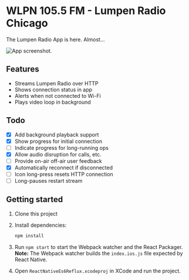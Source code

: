 # WLPN 105.5 FM - Lumpen Radio Chicago

The Lumpen Radio App is here. Almost...

![App screenshot.](https://github.com/jhabdas/react-native-es6-reflux/blob/master/screenshot.png)

## Features

- Streams Lumpen Radio over HTTP
- Shows connection status in app
- Alerts when not connected to Wi-Fi
- Plays video loop in background

## Todo

- [x] Add background playback support
- [x] Show progress for initial connection
- [ ] Indicate progress for long-running ops
- [x] Allow audio disruption for calls, etc.
- [ ] Provide on-air off-air user feedback
- [x] Automatically reconnect if disconnected
- [ ] Icon long-press resets HTTP connection
- [ ] Long-pauses restart stream

## Getting started

1. Clone this project
2. Install dependencies:

    ```sh
    npm install
    ```

3. Run `npm start` to start the Webpack watcher and the React Packager.
   **Note:** The Webpack watcher builds the `index.ios.js` file expected by React Native.
4. Open `ReactNativeEs6Reflux.xcodeproj` in XCode and run the project.
